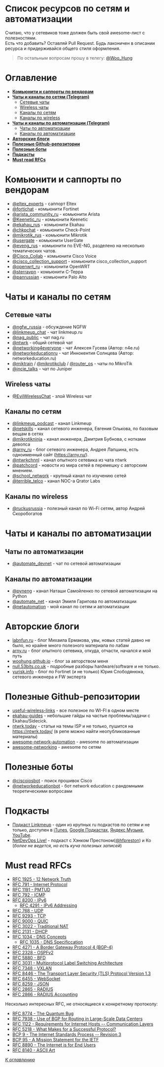# Список ресурсов по сетям и автоматизации
Считаю, что у сетевиков тоже должен быть свой awesome-лист с полезностями.   
Есть что добавить? Оставляй Pull Request. Будь лаконичен в описании ресурса и придерживайся общего стиля оформления.  

> По остальным вопросам прошу в телегу: [@Woo_Hung](https://t.me/Woo_Hung)  

# Оглавление
- [**Комьюнити и саппорты по вендорам**](#комьюнити-и-саппорты-по-вендорам)
- [**Чаты и каналы по сетям (Telegram)**](#чаты-и-каналы-по-сетям)
  - [Сетевые чаты](#сетевые-чаты)
  - [Wireless чаты](#wireless-чаты)
  - [Каналы по сетям](#каналы-по-сетям)
  - [Каналы по wireless](#каналы-по-wireless)
- [**Чаты и каналы по автоматизации (Telegram)**](#чаты-и-каналы-по-автоматизации)
  - [Чаты по автоматизации](#чаты-по-автоматизации)
  - [Каналы по автоматизации](#каналы-по-автоматизации)
- [**Авторские блоги**](#авторские-блоги)
- [**Полезные Github-репозитории**](#полезные-github-репозитории)
- [**Полезные боты**](#полезные-боты)
- [**Подкасты**](#подкасты)
- [**Must read RFCs**](#must-read-rfcs)

# Комьюнити и саппорты по вендорам
- [@eltex_experts](https://t.me/eltex_experts) - саппорт Eltex
- [@fortichat](https://t.me/fortichat) - комьюнити Fortinet
- [@arista_community_ru](https://t.me/arista_community_ru) - комьюнити Arista
- [@Keenetic_ru](https://t.me/Keenetic_ru) - комьюнити Keenetic
- [@ekahau_rus](https://t.me/ekahau_rus) - комьюнити Ekahau
- [@chkpchat](https://t.me/chkpchat) - комьюнити Check-Point
- [@mikrotik_rus](https://t.me/mikrotik_rus) - комьюнити Mikrotik
- [@usergate](https://t.me/usergate) - комьюнити UserGate
- [@eveng_rus](https://t.me/eveng_rus) - комьюнити по EVE-NG, разделено на несколько тематических чатов.
- [@Cisco_Collab](https://t.me/Cisco_Collab) - комьюнити Cisco Voice
- [@cisco_collection_support](https://t.me/+XOzbkhQbrjY1NmZk) - комьюнити cisco_collection_support
- [@openwrt_ru](https://t.me/openwrt_ru) - комьюнити OpenWRT
- [@sterravpn](https://t.me/sterravpn) - комьюнити С-Терра
- [@panrussian](https://t.me/panrussian) - комьюнити Palo Alto

# Чаты и каналы по сетям
## Сетевые чаты
- [@ngfw_russia](https://t.me/ngfw_russia) - обсуждение NGFW
- [@linkmeup_chat](https://t.me/linkmeup_chat) - чат linkmeup.ru
- [@nag_public](https://t.me/nag_public) - чат nag.ru
- [@ntwrk](https://t.me/ntwrk) - общий сетевой чат
- [@networking4everyone](https://t.me/networking4everyone) - чат Алексея Гусева (Автор: n4e.ru)
- [@networkeducationru](https://t.me/networkeducationru) - чат Иннокентия Солнцева (Автор: networkeducation.ru)
- [@miktrain](https://t.me/miktrain) / [@mikrotikclub](https://t.me/mikrotikclub) / [@router_os](https://t.me/router_os) - чаты по MikroTik
- [@jncie_talks](https://t.me/jncie_talks) - чат по Juniper

## Wireless чаты
- [@EvilWirelessChat](https://t.me/EvilWirelessChat) - злой Wireless чат

## Каналы по сетям 
- [@linkmeup_podcast](https://t.me/linkmeup_podcast) - канал Linkmeup
- [@netskills](https://t.me/netskills) - канал сетевого инженера, Евгения Олькова, по базовым вещам в сетях
- [@mikrotikninja](https://t.me/mikrotikninja) - канал инженера, Дмитрия Бубнова, с нотками девопса
- [@arny_ru](https://t.me/arny_ru) - блог сетевого инженера, Андрея Лапшина, есть одноименный сайт (https://arny.ru/).
- [@ntwrkchnnl](https://t.me/ntwrkchnnl) - канал опытного сетевика из чата ntwrk
- [@patchcord](https://t.me/patchcord) - новости из мира сетей в перемешку с авторским мнением.
- [@school_network](https://t.me/school_network) - крупный канал по изучению сетей
- [@terrible_telco](https://t.me/terrible_telco) - канал NOC-а Qrator Labs

## Каналы по wireless
- [@ruckusrussia](https://t.me/ruckusrussia) - полезный канал по Wi-Fi сетям, автор Андрей Скоробогатов

# Чаты и каналы по автоматизации
## Чаты по автоматизации
- [@automate_devnet](https://t.me/automate_devnet) - чат по сетевой автоматизации

## Каналы по автоматизации
- [@pyneng](https://t.me/pyneng) - канал Наташи Самойленко по сетевой автоматизации на Python
- [@automate_net](https://t.me/automate_net) - канал Эмиля Гарипова по автоматизации
- [@netautomation](https://t.me/netautomation) - мой канал по сетям и автоматизации

# Авторские блоги
- [labnfun.ru](http://www.labnfun.ru) - блог Михаила Ермакова, увы, новых статей давно не было, но крайне много полезного материала по лабам
- [arny.ru](https://arny.ru/) - блог опытного сетевика, откуда, отчасти, начался и мой путь
- [woohung.github.io](https://woohung.github.io/) - блог за авторством меня
- [null.53bits.co.uk](https://null.53bits.co.uk/) - подробные разборы hardware/software и не только.
- [yurisk.info](https://yurisk.info) - блог по Fortinet (и не только) Юрия Слободянюка, сетевого инженера и FW эксперта

# Полезные Github-репозитории
- [useful-wireless-links](https://github.com/skhomm/useful-wireless-links) - все полезное по WI-FI в одном месте
- [ekahau-guides](https://github.com/gcastle2007/Ekahau) - небольшие гайды на частые проблемы/задачи c Ekahau/Sidecick.
- [ntwrk.today](https://github.com/tg-ntwrk/ntwrk.today/branches) - статьи на темы ISP и не только, пушится на https://ntwrk.today/ (в репе можно найти неопубликованные материалы)
- [awesome-network-automation](https://github.com/networktocode/awesome-network-automation) - awesome по автоматизации
- [awesome-networking](https://github.com/facyber/awesome-networking) - awesome по сетям

# Полезные боты
- [@ciscoiosbot](https://t.me/ciscoiosbot) - поиск прошивок Cisco
- [@networkeducationbot](https://t.me/networkeducationbot) - бот network education с рандомными теоретическими вопросами

# Подкасты
- [Подкаст Linkmeup](https://linkmeup.ru/podcasts/) - один из крупных ru подкастов по сетям и не только, доступен в [iTunes](https://itunes.apple.com/ru/podcast/linkmeup.-pervyj-podkast-dla/id1065445951?mt=2), [Google  Подкастах](https://podcasts.google.com/feed/aHR0cHM6Ly9saW5rbWV1cC5ydS9yc3MvcG9kY2FzdHM), [Яндекс Музыке](https://music.yandex.ru/album/7060168), [YouTube](https://youtube.com/c/linkmeup-podcast).
- [NetDevOps Live!](https://www.youtube.com/playlist?list=PL2k86RlAekM-0_lErsVdS_xqQMLYRcdhU) - подкаст с Хэнком Престоном([@hfpreston](https://twitter.com/hfpreston)) и Ко (*более не ведется, но есть куча полезных записей*)

# Must read RFCs
- [RFC 1925 - 12 Network Truth](https://www.rfc-editor.org/rfc/rfc1925)
- [RFC 791 - Internet Protocol](https://www.rfc-editor.org/rfc/rfc791.html)
- [RFC 1191 - PMTUD](https://www.rfc-editor.org/rfc/rfc1191)
- [RFC 792 - ICMP](https://www.rfc-editor.org/rfc/rfc792.html)
- [RFC 8200 - IPv6](https://www.rfc-editor.org/rfc/rfc8200)
	- [RFC 4291 - IPv6 Addressing](https://www.rfc-editor.org/rfc/rfc4291.html)
- [RFC 768 - UDP](https://www.rfc-editor.org/rfc/rfc768)
- [RFC 9293 - TCP](https://www.rfc-editor.org/rfc/rfc9293.html)
- [RFC 9000 - QUIC](https://www.rfc-editor.org/rfc/rfc9000.html)
- [RFC 3022 - Traditional NAT](https://www.rfc-editor.org/rfc/rfc3022.html)
- [RFC 2131 - DHCP](https://www.rfc-editor.org/rfc/rfc2131.html)
- [RFC 1034 - DNS Concepts](https://www.rfc-editor.org/rfc/rfc1034.html)
	- [RFC 1035 - DNS Specificcation](https://www.rfc-editor.org/rfc/rfc1035.html)
- [RFC 4271 - A Border Gateway Protocol 4 (BGP-4)](https://www.rfc-editor.org/rfc/rfc4271.html)
- [RFC 2328 - OSPFv2](https://www.rfc-editor.org/rfc/rfc2328)
- [RFC 5880 - BFD](https://www.rfc-editor.org/rfc/rfc5880.html#section-6.2)
- [RFC 3031 - Multiprotocol Label Switching Architecture](https://www.rfc-editor.org/rfc/rfc3031.html)
- [RFC 7348 - VXLAN](https://www.rfc-editor.org/rfc/rfc7348.html)
- [RFC 8446 - The Transport Layer Security (TLS) Protocol Version 1.3](https://www.rfc-editor.org/rfc/rfc8446.html)
- [RFC 6455 - WebSocket](https://www.rfc-editor.org/rfc/rfc6455.html)
- [RFC 8259 - JSON](https://www.rfc-editor.org/rfc/rfc8259)
- [RFC 2865 - RADIUS](https://www.rfc-editor.org/rfc/rfc2865.html)
- [RFC 2866 - RADIUS Accounting](https://www.rfc-editor.org/rfc/rfc2866.html)

Несколько интересных RFC, не относящиеся к конкретному протоколу:  
- [RFC 8774 - The Quantum Bug](https://www.rfc-editor.org/rfc/rfc8774.html)
- [RFC 7938 - Use of BGP for Routing in Large-Scale Data Centers](https://www.rfc-editor.org/rfc/rfc7938.html)
- [RFC 1122 - Requirements for Internet Hosts -- Communication Layers](https://www.rfc-editor.org/rfc/rfc1122.html)
- [RFC 5218 - What Makes for a Successful Protocol?](https://www.rfc-editor.org/rfc/rfc5218.html)
- [BCP 9 - The Internet Standards Process -- Revision 3](https://www.rfc-editor.org/rfc/rfc2026.html)
- [BCP 95 - A Mission Statement for the IETF](https://www.rfc-editor.org/rfc/rfc3935.html)
- [RFC 8890 - The Internet is for End Users](https://www.rfc-editor.org/rfc/rfc8890.html)
- [RFC 8140 - ASCII Art](https://www.rfc-editor.org/rfc/rfc8140.html)

[*К оглавлению*](#оглавление)
